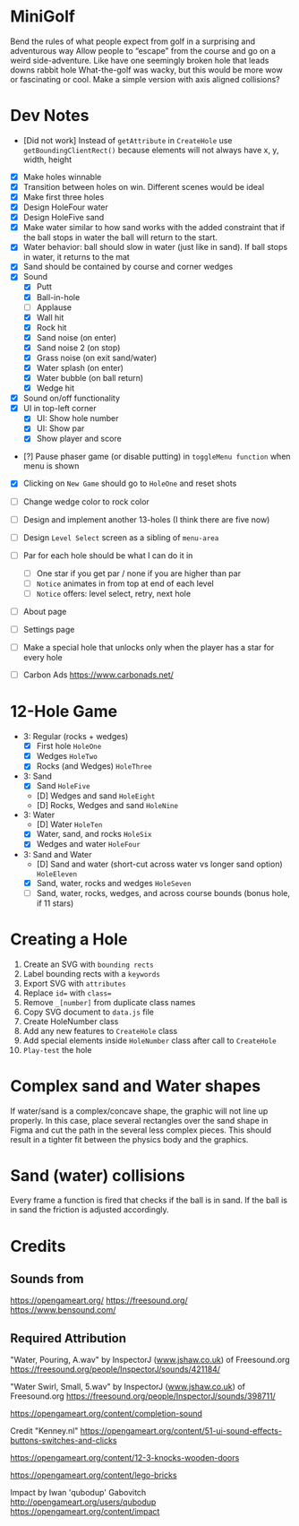 # MiniGolf

Bend the rules of what people expect from golf in a surprising and adventurous way
Allow people to “escape” from the course and go on a weird side-adventure. Like have one seemingly broken hole that leads downs rabbit hole
What-the-golf was wacky, but this would be more wow or fascinating or cool. Make a simple version with axis aligned collisions?

# Dev Notes

- [Did not work] Instead of `getAttribute` in `CreateHole` use `getBoundingClientRect()` because elements will not always have x, y, width, height
- [x] Make holes winnable
- [x] Transition between holes on win. Different scenes would be ideal
- [x] Make first three holes
- [x] Design HoleFour water
- [x] Design HoleFive sand
- [x] Make water similar to how sand works with the added constraint that if the ball stops in water the ball will return to the start.
- [x] Water behavior: ball should slow in water (just like in sand). If ball stops in water, it returns to the mat
- [x] Sand should be contained by course and corner wedges
- [x] Sound
    - [x] Putt
    - [x] Ball-in-hole
    - [ ] Applause
    - [x] Wall hit
    - [x] Rock hit
    - [x] Sand noise (on enter)
    - [x] Sand noise 2 (on stop)
    - [x] Grass noise (on exit sand/water)
    - [x] Water splash (on enter)
    - [x] Water bubble (on ball return)
    - [x] Wedge hit
- [x] Sound on/off functionality
- [x] UI in top-left corner
    - [x] UI: Show hole number
    - [x] UI: Show par
    - [x] Show player and score
- [?] Pause phaser game (or disable putting) in `toggleMenu function` when menu is shown
- [x] Clicking on `New Game` should go to `HoleOne` and reset shots

- [ ] Change wedge color to rock color
- [ ] Design and implement another 13-holes (I think there are five now)
- [ ] Design `Level Select` screen as a sibling of `menu-area`
- [ ] Par for each hole should be what I can do it in
    - [ ] One star if you get par / none if you are higher than par
    - [ ] `Notice` animates in from top at end of each level
    - [ ] `Notice` offers: level select, retry, next hole

- [ ] About page
- [ ] Settings page
- [ ] Make a special hole that unlocks only when the player has a star for every hole

- [ ] Carbon Ads https://www.carbonads.net/

# 12-Hole Game
- 3: Regular (rocks + wedges)
    - [x] First hole `HoleOne`
    - [x] Wedges `HoleTwo`
    - [x] Rocks (and Wedges) `HoleThree`
- 3: Sand
    - [x] Sand `HoleFive`
    - [D] Wedges and sand `HoleEight`
    - [D] Rocks, Wedges and sand `HoleNine`
- 3: Water
    - [D] Water `HoleTen`
    - [x] Water, sand, and rocks `HoleSix`
    - [x] Wedges and water `HoleFour`
- 3: Sand and Water
    - [D] Sand and water (short-cut across water vs longer sand option) `HoleEleven`
    - [x] Sand, water, rocks and wedges `HoleSeven`
    - [ ] Sand, water, rocks, wedges, and across course bounds (bonus hole, if 11 stars)

# Creating a Hole

1. Create an SVG with `bounding rects`
2. Label bounding rects with a `keywords`
3. Export SVG with `attributes`
4. Replace `id=` with `class=`
5. Remove `_[number]` from duplicate class names
6. Copy SVG document to `data.js` file
7. Create HoleNumber class
8. Add any new features to `CreateHole` class
9. Add special elements inside `HoleNumber` class after call to `CreateHole`
10. `Play-test` the hole

# Complex sand and Water shapes

If water/sand is a complex/concave shape, the graphic will not line up properly. In this case, place several rectangles over the sand shape in Figma and cut the path in the several less complex pieces. This should result in a tighter fit between the physics body and the graphics.

# Sand (water) collisions

Every frame a function is fired that checks if the ball is in sand. If the ball is in sand the friction is adjusted accordingly.

# Credits

## Sounds from
https://opengameart.org/
https://freesound.org/
https://www.bensound.com/

## Required Attribution

"Water, Pouring, A.wav" by InspectorJ (www.jshaw.co.uk) of Freesound.org
https://freesound.org/people/InspectorJ/sounds/421184/

"Water Swirl, Small, 5.wav" by InspectorJ (www.jshaw.co.uk) of Freesound.org
https://freesound.org/people/InspectorJ/sounds/398711/

https://opengameart.org/content/completion-sound

Credit "Kenney.nl"
https://opengameart.org/content/51-ui-sound-effects-buttons-switches-and-clicks

https://opengameart.org/content/12-3-knocks-wooden-doors

https://opengameart.org/content/lego-bricks

Impact by Iwan 'qubodup' Gabovitch http://opengameart.org/users/qubodup
https://opengameart.org/content/impact
